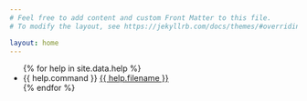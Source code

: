 ```yaml
---
# Feel free to add content and custom Front Matter to this file.
# To modify the layout, see https://jekyllrb.com/docs/themes/#overriding-theme-defaults

layout: home
---
```

<ul>
{% for help in site.data.help %}
  <li>
		{{ help.command }}
    <a href="https://github.com/github/hubot-classic/blob/master/scripts/{{ help.filename }}">
      {{ help.filename }}
    </a>
  </li>
{% endfor %}
</ul>
